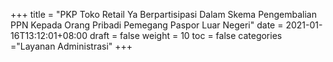 +++
title = "PKP Toko Retail Ya Berpartisipasi Dalam Skema Pengembalian PPN Kepada Orang Pribadi Pemegang Paspor Luar Negeri"
date = 2021-01-16T13:12:01+08:00
draft = false
weight = 10
toc = false
categories ="Layanan Administrasi"
+++